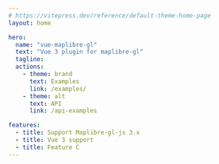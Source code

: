 ```yaml
---
# https://vitepress.dev/reference/default-theme-home-page
layout: home

hero:
  name: "vue-maplibre-gl"
  text: "Vue 3 plugin for maplibre-gl"
  tagline:
  actions:
    - theme: brand
      text: Examples
      link: /examples/
    - theme: alt
      text: API
      link: /api-examples

features:
  - title: Support Maplibre-gl-js 3.x
  - title: Vue 3 support
  - title: Feature C
---
```

